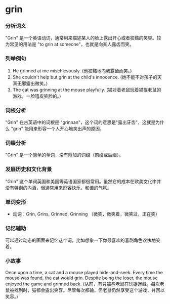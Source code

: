 # grin

### 分析词义

  

"Grin" 是一个英语动词，通常用来描述某人的脸上露出开心或者狡黠的笑容。较为常见的用法是 "to grin at someone"，也就是向某人露齿而笑。

  

### 列举例句

  

1.  He grinned at me mischievously. (他狡黠地向我露齿而笑。)
2.  She couldn't help but grin at the child's innocence. (她不能不对孩子的天真无邪露出微笑。)
3.  The cat was grinning at the mouse playfully. (猫对着老鼠玩着猫捉老鼠的游戏，一脸嘻皮笑脸的。)

  

### 词根分析

  

"Grin" 在古英语中的词根是 "grinnan"，这个词的意思是"露出牙齿"，这就是为什么 "grin" 能用来形容一个人开心地笑出声的原因。

  

### 词缀分析

  

"Grin" 是一个简单的单词，没有附加的词缀（前缀或后缀）。

  

### 发展历史和文化背景

  

"Grin" 这个单词英国和美国等英语国家都很常用。虽然它的成本在欧美文化中并没有特别的内涵，但通常用来形容快乐，和谐的气氛。

  

### 单词变形

  

*   动词：Grin, Grins, Grinned, Grinning （微笑，微笑着，微笑过，正在笑）

  

### 记忆辅助

  

可以通过动态的画面来记忆这个词，比如想象一下你最喜欢的喜剧角色欢快地笑着。

  

### 小故事

  

Once upon a time, a cat and a mouse played hide-and-seek. Every time the mouse was found, the cat would grin. Despite being the loser, the mouse enjoyed the game and grinned back. (从前，有只猫与老鼠在玩捉迷藏。每次老鼠被找到时，猫都会露出笑容。尽管每次都输，但老鼠仍然享受这个游戏，并回以笑容。)

